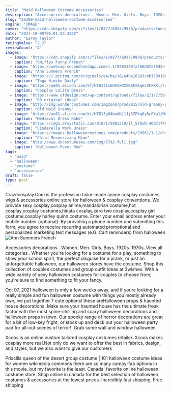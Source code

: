 ```yaml
---
title: "Maid Halloween Costume Accessories"
description: "Accessories decorations . Women. Men. Girls. Boys. 1920s. 1970s. View all categories . Whether you're looking for a costume for a play, something to show your school spirit, the perfect disguise for a prank, or just an unforgettable halloween, our halloween stores have the costume"
slug: "20309-maid-halloween-costume-accessories"
engine: "IMAGE"
cover: "https://cdn.shopify.com/s/files/1/0277/6933/9938/products/funny-french-maid-costume_2000x2000.jpg?v=1575982291"
date: "2021-10-08T06:01:59.336Z"
author: "Leroy Taylor"
ratingValue: "2.2"
reviewCount: "4"
images:
  - image: "https://cdn.shopify.com/s/files/1/0277/6933/9938/products/funny-french-maid-costume_2000x2000.jpg?v=1575982291"
    caption: "Smiffys Funny French"
  - image: "https://webimg.secondhandapp.com/1.1/5983150faf86d67a7543efaf"
    caption: "Ann Summers French"
  - image: "https://i.pinimg.com/originals/e4/ba/16/e4ba162a3ceb170916469ad0b6150ea9.jpg"
    caption: "Toga Himiko Daily"
  - image: "https://ae01.alicdn.com/kf/HTB1tlcEHVXXXXXRXFXXq6xXFXXXl/Cosplay-Lolita-Dress-Women-Formal-Spaghetti-Strap-Dress-Japanese-Anime-Maid-Lace-Costume-Halloween-Party-Waitress.jpg"
    caption: "Cosplay Lolita Dress"
  - image: "https://www.ofdesign.net/wp-content/uploads/files/2/1/7/50-original-ideas-for-costumes-and-party-accessories-fun-21-217.jpeg"
    caption: "50 original ideas"
  - image: "http://img.wondercostumes.com/imgzoom/prod2015/old-granny-girls-costume.jpg"
    caption: "Old Maid Granny"
  - image: "https://ae01.alicdn.com/kf/HTB13g64boAKL1JjSZFkq6y8cFXa1/Medieval-Dress-Robe-Women-Renaissance-Dress-Princess-Queen-Costume-Velvet-Court-Maid-Halloween-Costume-Vintage-Hooded.jpg"
    caption: "Medieval Dress Robe"
  - image: "https://img1.etsystatic.com/010/1/5961219/il_570xN.460717459_q598.jpg"
    caption: "Cinderella Work Dress"
  - image: "https://images.halloweencostumes.com/products/29561/1-1/child-mesmerizing-mime-costume.jpg"
    caption: "Child Mesmerizing Mime"
  - image: "http://www.ukcostumes4u.com/img/5792-ful1.jpg"
    caption: "Halloween Fever Red"
tags:
  - "maid"
  - "halloween"
  - "costume"
  - "accessories"
draft: false
type: post
---
```


Crazecosplay.Com is the profession tailor-made anime cosplay costumes, wigs & accessories online store for halloween & cosplay conventions. We provide sexy cosplay,cosplay anime,mandalorian costume,hot cosplay,cosplay costumes,hinata cosplay,zero two cosplay,cosplay girl costume,cosplay harley quinn costume. Enter your email address enter your mobile number (optional). By providing a phone number and submitting this form, you agree to receive recurring automated promotional and personalized marketing text messages (e.G. Cart reminders) from halloween
![Ann Summers French](https://webimg.secondhandapp.com/1.1/5983150faf86d67a7543efaf "Ann Summers French")

Accessories decorations . Women. Men. Girls. Boys. 1920s. 1970s. View all categories . Whether you&#39;re looking for a costume for a play, something to show your school spirit, the perfect disguise for a prank, or just an unforgettable halloween, our halloween stores have the costume. Shop this collection of couples costumes and group outfit ideas at 3wishes. With a wide variety of sexy halloween costumes for couples to choose from, you&#39;re sure to find something to fit your fancy.
<!--inArticleAds-->

<!--galleryOne-->

Oct 07, 2021 halloween is only a few weeks away, and if youre looking for a really simple and fun halloween costume with things you mostly already own, ive put together 7 cute options! these areHalloween props & haunted house decorations. Make sure your haunted house has the ultimate freak factor with the most spine-chilling and scary halloween decorations and halloween props in town. Our spooky range of horror decorations are great for a bit of low-key fright, or stock up and deck out your halloween party pad for all-out scenes of terror!. Grab some wall and window halloween
<!--inArticleAds-->

<!--galleryTwo-->

Xcoos is an online custom tailored cosplay costumes retailer. Xcoos makes cosplay more real.Not only do we want to offer the best in fabrics, design, and styles, but we also want to give our customers
<!--galleryThree-->

Priscilla queen of the desert group costume | 101 halloween costume ideas for women wikimedia commons there are so many campy-fab options in this movie, but my favorite is the least. Canada' favorite online halloween costume store. Shop online in canada for the best selection of halloween costumes & accessories at the lowest prices. Incredibly fast shipping. Free shipping